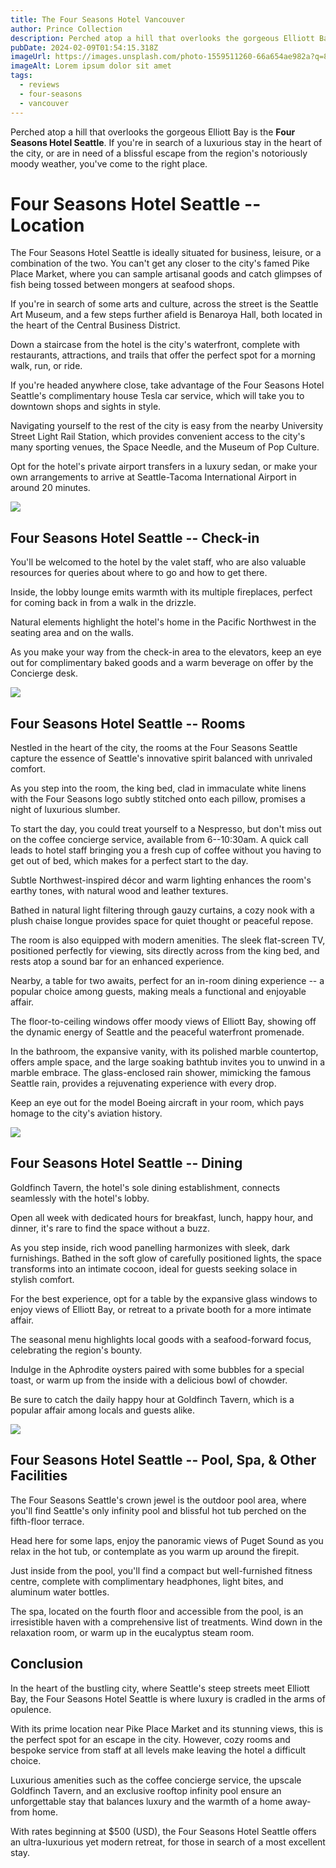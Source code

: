 ```yaml
---
title: The Four Seasons Hotel Vancouver
author: Prince Collection
description: Perched atop a hill that overlooks the gorgeous Elliott Bay is the Four Seasons Hotel Seattle.
pubDate: 2024-02-09T01:54:15.318Z
imageUrl: https://images.unsplash.com/photo-1559511260-66a654ae982a?q=80&w=3018&auto=format&fit=crop&ixlib=rb-4.0.3&ixid=M3wxMjA3fDB8MHxwaG90by1wYWdlfHx8fGVufDB8fHx8fA%3D%3D
imageAlt: Lorem ipsum dolor sit amet
tags:
  - reviews
  - four-seasons
  - vancouver
---
```


Perched atop a hill that overlooks the gorgeous Elliott Bay is the **Four Seasons Hotel Seattle**. If you're in search of a luxurious stay in the heart of the city, or are in need of a blissful escape from the region's notoriously moody weather, you've come to the right place.

# Four Seasons Hotel Seattle -- Location

The Four Seasons Hotel Seattle is ideally situated for business, leisure, or a combination of the two. You can't get any closer to the city's famed Pike Place Market, where you can sample artisanal goods and catch glimpses of fish being tossed between mongers at seafood shops.

If you're in search of some arts and culture, across the street is the Seattle Art Museum, and a few steps further afield is Benaroya Hall, both located in the heart of the Central Business District.

Down a staircase from the hotel is the city's waterfront, complete with restaurants, attractions, and trails that offer the perfect spot for a morning walk, run, or ride.

If you're headed anywhere close, take advantage of the Four Seasons Hotel Seattle's complimentary house Tesla car service, which will take you to downtown shops and sights in style.

Navigating yourself to the rest of the city is easy from the nearby University Street Light Rail Station, which provides convenient access to the city's many sporting venues, the Space Needle, and the Museum of Pop Culture.

Opt for the hotel's private airport transfers in a luxury sedan, or make your own arrangements to arrive at Seattle-Tacoma International Airport in around 20 minutes.

![](https://images.unsplash.com/photo-1445991842772-097fea258e7b?q=80&w=2940&auto=format&fit=crop&ixlib=rb-4.0.3&ixid=M3wxMjA3fDB8MHxwaG90by1wYWdlfHx8fGVufDB8fHx8fA%3D%3D)

## Four Seasons Hotel Seattle -- Check-in

You'll be welcomed to the hotel by the valet staff, who are also valuable resources for queries about where to go and how to get there.

Inside, the lobby lounge emits warmth with its multiple fireplaces, perfect for coming back in from a walk in the drizzle.

Natural elements highlight the hotel's home in the Pacific Northwest in the seating area and on the walls.

As you make your way from the check-in area to the elevators, keep an eye out for complimentary baked goods and a warm beverage on offer by the Concierge desk.

![](https://images.unsplash.com/photo-1455587734955-081b22074882?q=80&w=1920&auto=format&fit=crop&ixlib=rb-4.0.3&ixid=M3wxMjA3fDB8MHxwaG90by1wYWdlfHx8fGVufDB8fHx8fA%3D%3D)

## Four Seasons Hotel Seattle -- Rooms

Nestled in the heart of the city, the rooms at the Four Seasons Seattle capture the essence of Seattle's innovative spirit balanced with unrivaled comfort.

As you step into the room, the king bed, clad in immaculate white linens with the Four Seasons logo subtly stitched onto each pillow, promises a night of luxurious slumber.

To start the day, you could treat yourself to a Nespresso, but don't miss out on the coffee concierge service, available from 6--10:30am. A quick call leads to hotel staff bringing you a fresh cup of coffee without you having to get out of bed, which makes for a perfect start to the day.

Subtle Northwest-inspired décor and warm lighting enhances the room's earthy tones, with natural wood and leather textures.

Bathed in natural light filtering through gauzy curtains, a cozy nook with a plush chaise longue provides space for quiet thought or peaceful repose.

The room is also equipped with modern amenities. The sleek flat-screen TV, positioned perfectly for viewing, sits directly across from the king bed, and rests atop a sound bar for an enhanced experience.

Nearby, a table for two awaits, perfect for an in-room dining experience -- a popular choice among guests, making meals a functional and enjoyable affair.

The floor-to-ceiling windows offer moody views of Elliott Bay, showing off the dynamic energy of Seattle and the peaceful waterfront promenade.

In the bathroom, the expansive vanity, with its polished marble countertop, offers ample space, and the large soaking bathtub invites you to unwind in a marble embrace. The glass-enclosed rain shower, mimicking the famous Seattle rain, provides a rejuvenating experience with every drop.

Keep an eye out for the model Boeing aircraft in your room, which pays homage to the city's aviation history.

![](https://images.unsplash.com/photo-1522108203058-a1bb3c62f172?q=80&w=2940&auto=format&fit=crop&ixlib=rb-4.0.3&ixid=M3wxMjA3fDB8MHxwaG90by1wYWdlfHx8fGVufDB8fHx8fA%3D%3D)

## Four Seasons Hotel Seattle -- Dining

Goldfinch Tavern, the hotel's sole dining establishment, connects seamlessly with the hotel's lobby.

Open all week with dedicated hours for breakfast, lunch, happy hour, and dinner, it's rare to find the space without a buzz.

As you step inside, rich wood panelling harmonizes with sleek, dark furnishings. Bathed in the soft glow of carefully positioned lights, the space transforms into an intimate cocoon, ideal for guests seeking solace in stylish comfort.

For the best experience, opt for a table by the expansive glass windows to enjoy views of Elliott Bay, or retreat to a private booth for a more intimate affair.

The seasonal menu highlights local goods with a seafood-forward focus, celebrating the region's bounty.

Indulge in the Aphrodite oysters paired with some bubbles for a special toast, or warm up from the inside with a delicious bowl of chowder.

Be sure to catch the daily happy hour at Goldfinch Tavern, which is a popular affair among locals and guests alike. 

![](https://images.unsplash.com/photo-1529290130-4ca3753253ae?q=80&w=2952&auto=format&fit=crop&ixlib=rb-4.0.3&ixid=M3wxMjA3fDB8MHxwaG90by1wYWdlfHx8fGVufDB8fHx8fA%3D%3D)

## Four Seasons Hotel Seattle -- Pool, Spa, & Other Facilities

The Four Seasons Seattle's crown jewel is the outdoor pool area, where you'll find Seattle's only infinity pool and blissful hot tub perched on the fifth-floor terrace.

Head here for some laps, enjoy the panoramic views of Puget Sound as you relax in the hot tub, or contemplate as you warm up around the firepit.

Just inside from the pool, you'll find a compact but well-furnished fitness centre, complete with complimentary headphones, light bites, and aluminum water bottles.

The spa, located on the fourth floor and accessible from the pool, is an irresistible haven with a comprehensive list of treatments. Wind down in the relaxation room, or warm up in the eucalyptus steam room. 

## Conclusion

In the heart of the bustling city, where Seattle's steep streets meet Elliott Bay, the Four Seasons Hotel Seattle is where luxury is cradled in the arms of opulence.

With its prime location near Pike Place Market and its stunning views, this is the perfect spot for an escape in the city. However, cozy rooms and bespoke service from staff at all levels make leaving the hotel a difficult choice.

Luxurious amenities such as the coffee concierge service, the upscale Goldfinch Tavern, and an exclusive rooftop infinity pool ensure an unforgettable stay that balances luxury and the warmth of a home away-from home.

With rates beginning at $500 (USD), the Four Seasons Hotel Seattle offers an ultra-luxurious yet modern retreat, for those in search of a most excellent stay.
